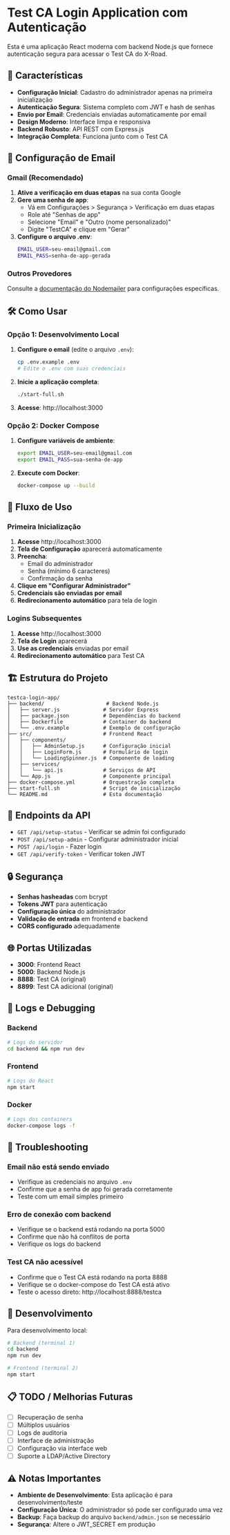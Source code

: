 # Test CA Login Application com Autenticação

Esta é uma aplicação React moderna com backend Node.js que fornece autenticação segura para acessar o Test CA do X-Road.

## 🚀 Características

- **Configuração Inicial**: Cadastro do administrador apenas na primeira inicialização
- **Autenticação Segura**: Sistema completo com JWT e hash de senhas
- **Envio por Email**: Credenciais enviadas automaticamente por email
- **Design Moderno**: Interface limpa e responsiva
- **Backend Robusto**: API REST com Express.js
- **Integração Completa**: Funciona junto com o Test CA

## 📧 Configuração de Email

### Gmail (Recomendado)

1. **Ative a verificação em duas etapas** na sua conta Google
2. **Gere uma senha de app**:
   - Vá em Configurações > Segurança > Verificação em duas etapas
   - Role até "Senhas de app"
   - Selecione "Email" e "Outro (nome personalizado)"
   - Digite "TestCA" e clique em "Gerar"
3. **Configure o arquivo .env**:
   ```bash
   EMAIL_USER=seu-email@gmail.com
   EMAIL_PASS=senha-de-app-gerada
   ```

### Outros Provedores

Consulte a [documentação do Nodemailer](https://nodemailer.com/smtp/) para configurações específicas.

## 🛠️ Como Usar

### Opção 1: Desenvolvimento Local

1. **Configure o email** (edite o arquivo `.env`):
   ```bash
   cp .env.example .env
   # Edite o .env com suas credenciais
   ```

2. **Inicie a aplicação completa**:
   ```bash
   ./start-full.sh
   ```

3. **Acesse**: http://localhost:3000

### Opção 2: Docker Compose

1. **Configure variáveis de ambiente**:
   ```bash
   export EMAIL_USER=seu-email@gmail.com
   export EMAIL_PASS=sua-senha-de-app
   ```

2. **Execute com Docker**:
   ```bash
   docker-compose up --build
   ```

## 📱 Fluxo de Uso

### Primeira Inicialização

1. **Acesse** http://localhost:3000
2. **Tela de Configuração** aparecerá automaticamente
3. **Preencha**:
   - Email do administrador
   - Senha (mínimo 6 caracteres)
   - Confirmação da senha
4. **Clique em "Configurar Administrador"**
5. **Credenciais são enviadas por email**
6. **Redirecionamento automático** para tela de login

### Logins Subsequentes

1. **Acesse** http://localhost:3000
2. **Tela de Login** aparecerá
3. **Use as credenciais** enviadas por email
4. **Redirecionamento automático** para Test CA

## 🏗️ Estrutura do Projeto

```
testca-login-app/
├── backend/                    # Backend Node.js
│   ├── server.js              # Servidor Express
│   ├── package.json           # Dependências do backend
│   ├── Dockerfile             # Container do backend
│   └── .env.example           # Exemplo de configuração
├── src/                       # Frontend React
│   ├── components/
│   │   ├── AdminSetup.js      # Configuração inicial
│   │   ├── LoginForm.js       # Formulário de login
│   │   └── LoadingSpinner.js  # Componente de loading
│   ├── services/
│   │   └── api.js             # Serviços de API
│   └── App.js                 # Componente principal
├── docker-compose.yml         # Orquestração completa
├── start-full.sh              # Script de inicialização
└── README.md                  # Esta documentação
```

## 🔧 Endpoints da API

- `GET /api/setup-status` - Verificar se admin foi configurado
- `POST /api/setup-admin` - Configurar administrador inicial
- `POST /api/login` - Fazer login
- `GET /api/verify-token` - Verificar token JWT

## 🔒 Segurança

- **Senhas hasheadas** com bcrypt
- **Tokens JWT** para autenticação
- **Configuração única** do administrador
- **Validação de entrada** em frontend e backend
- **CORS configurado** adequadamente

## 🌐 Portas Utilizadas

- **3000**: Frontend React
- **5000**: Backend Node.js
- **8888**: Test CA (original)
- **8899**: Test CA adicional (original)

## 📝 Logs e Debugging

### Backend
```bash
# Logs do servidor
cd backend && npm run dev
```

### Frontend
```bash
# Logs do React
npm start
```

### Docker
```bash
# Logs dos containers
docker-compose logs -f
```

## 🚨 Troubleshooting

### Email não está sendo enviado
- Verifique as credenciais no arquivo `.env`
- Confirme que a senha de app foi gerada corretamente
- Teste com um email simples primeiro

### Erro de conexão com backend
- Verifique se o backend está rodando na porta 5000
- Confirme que não há conflitos de porta
- Verifique os logs do backend

### Test CA não acessível
- Confirme que o Test CA está rodando na porta 8888
- Verifique se o docker-compose do Test CA está ativo
- Teste o acesso direto: http://localhost:8888/testca

## 🔄 Desenvolvimento

Para desenvolvimento local:

```bash
# Backend (terminal 1)
cd backend
npm run dev

# Frontend (terminal 2)
npm start
```

## 📋 TODO / Melhorias Futuras

- [ ] Recuperação de senha
- [ ] Múltiplos usuários
- [ ] Logs de auditoria
- [ ] Interface de administração
- [ ] Configuração via interface web
- [ ] Suporte a LDAP/Active Directory

## ⚠️ Notas Importantes

- **Ambiente de Desenvolvimento**: Esta aplicação é para desenvolvimento/teste
- **Configuração Única**: O administrador só pode ser configurado uma vez
- **Backup**: Faça backup do arquivo `backend/admin.json` se necessário
- **Segurança**: Altere o JWT_SECRET em produção
